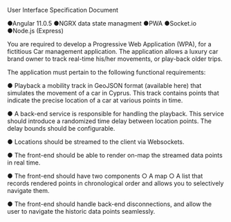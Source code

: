 User Interface Specification Document

●Angular 11.0.5
●NGRX data state managment
●PWA
●Socket.io
●Node.js (Express)

You are required to develop a Progressive Web Application (WPA), for a fictitious Car
management application. 
The application allows a luxury car brand owner to track real-time
his/her movements, or play-back older trips.

The application must pertain to the following functional requirements:

● Playback a mobility track in GeoJSON format (available here) that simulates the
movement of a car in Cyprus. This track contains points that indicate the precise
location of a car at various points in time.

● A back-end service is responsible for handling the playback. This service should
introduce a randomized time delay between location points. The delay bounds should
be configurable.

● Locations should be streamed to the client via Websockets.

● The front-end should be able to render on-map the streamed data points in real time.

● The front-end should have two components
○ A map
○ A list that records rendered points in chronological order and allows you to
selectively navigate them.

● The front-end should handle back-end disconnections, and allow the user to navigate
the historic data points seamlessly.
